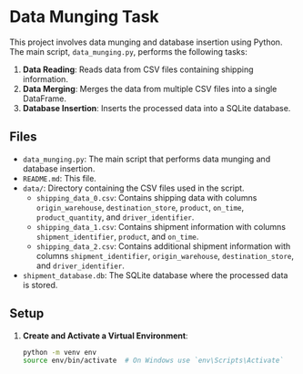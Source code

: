 # Data Munging Task

This project involves data munging and database insertion using Python. The main script, `data_munging.py`, performs the following tasks:

1. **Data Reading**: Reads data from CSV files containing shipping information.
2. **Data Merging**: Merges the data from multiple CSV files into a single DataFrame.
3. **Database Insertion**: Inserts the processed data into a SQLite database.

## Files

- `data_munging.py`: The main script that performs data munging and database insertion.
- `README.md`: This file.
- `data/`: Directory containing the CSV files used in the script.
  - `shipping_data_0.csv`: Contains shipping data with columns `origin_warehouse`, `destination_store`, `product`, `on_time`, `product_quantity`, and `driver_identifier`.
  - `shipping_data_1.csv`: Contains shipment information with columns `shipment_identifier`, `product`, and `on_time`.
  - `shipping_data_2.csv`: Contains additional shipment information with columns `shipment_identifier`, `origin_warehouse`, `destination_store`, and `driver_identifier`.
- `shipment_database.db`: The SQLite database where the processed data is stored.

## Setup

1. **Create and Activate a Virtual Environment**:
   ```bash
   python -m venv env
   source env/bin/activate  # On Windows use `env\Scripts\Activate`

